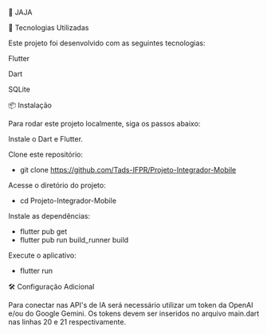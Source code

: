 📱 JAJA

🚀 Tecnologias Utilizadas

Este projeto foi desenvolvido com as seguintes tecnologias:

Flutter

Dart

SQLite

📦 Instalação

Para rodar este projeto localmente, siga os passos abaixo:

Instale o Dart e Flutter.

Clone este repositório:

- git clone https://github.com/Tads-IFPR/Projeto-Integrador-Mobile

Acesse o diretório do projeto:

- cd Projeto-Integrador-Mobile

Instale as dependências:

- flutter pub get
- flutter pub run build_runner build

Execute o aplicativo:

- flutter run

🛠 Configuração Adicional

Para conectar nas API's de IA será necessário utilizar um token da OpenAI e/ou do Google Gemini. Os tokens devem ser inseridos no arquivo main.dart nas linhas 20 e 21 respectivamente.